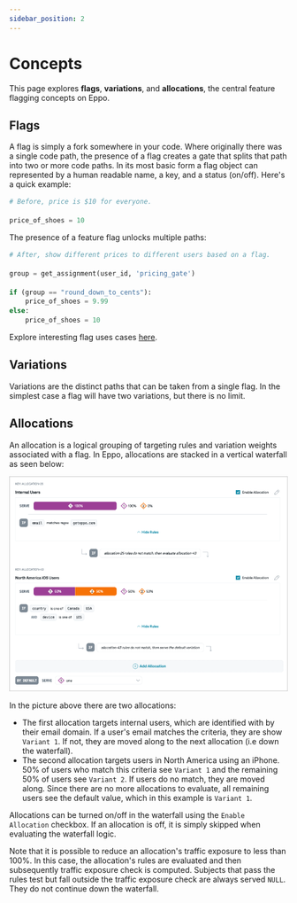 ```yaml
---
sidebar_position: 2
---
```


# Concepts
This page explores **flags**, **variations**, and **allocations**, the central feature flagging concepts on Eppo.

## Flags
A flag is simply a fork somewhere in your code. Where originally there was a single code path, the presence of a flag creates a gate that splits that path into two or more code paths. In its most basic form a flag object can represented by a human readable name, a key, and a status (on/off). Here's a quick example:

```python
# Before, price is $10 for everyone.

price_of_shoes = 10
```

The presence of a feature flag unlocks multiple paths:

```python
# After, show different prices to different users based on a flag.

group = get_assignment(user_id, 'pricing_gate')

if (group == "round_down_to_cents"):
    price_of_shoes = 9.99
else:
    price_of_shoes = 10
```

Explore interesting flag uses cases [here](./use-cases).


## Variations
Variations are the distinct paths that can be taken from a single flag. In the simplest case a flag will have two variations, but there is no limit.


## Allocations

An allocation is a logical grouping of targeting rules and variation weights associated with a flag. In Eppo, allocations are stacked in a vertical waterfall as seen below:

![Allocation waterfall](../../static/img/feature-flagging/waterfall.png)

In the picture above there are two allocations:

- The first allocation targets internal users, which are identified with by their email domain. If a user's email matches the criteria, they are show `Variant 1`. If not, they are moved along to the next allocation (i.e down the waterfall).
- The second allocation targets users in North America using an iPhone. 50% of users who match this criteria see `Variant 1` and the remaining 50% of users see `Variant 2`. If users do no match, they are moved along. Since there are no more allocations to evaluate, all remaining users see the default value, which in this example is `Variant 1`.

Allocations can be turned on/off in the waterfall using the `Enable Allocation` checkbox. If an allocation is off, it is simply skipped when evaluating the waterfall logic.

Note that it is possible to reduce an allocation's traffic exposure to less than 100%. In this case, the allocation's rules are evaluated and then subsequently traffic exposure check is computed. Subjects that pass the rules test but fall outside the traffic exposure check are always served `NULL`. They do not continue down the waterfall.


